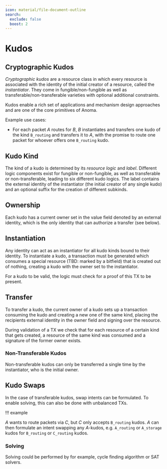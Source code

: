 ```yaml
---
icon: material/file-document-outline
search:
  exclude: false
  boost: 2
---
```


# Kudos

## Cryptographic Kudos

_Cryptographic kudos_ are a resource class in which every resource is associated
with the identity of the initial creator of a resource, called the _instantiator_. 
They come in fungible/non-fungible as well as transferable/non-transferable
varieties with optional additional constraints. 

Kudos enable a rich set of applications and mechanism design approaches and are
one of the core primitives of Anoma.

Example use cases: 

- For each packet $A$ routes for $B$, $B$ instantiates and transfers one kudo of the
  kind `B_routing` and transfers it to $A$, with the promise to route one packet
  for whoever offers one `B_routing` kudo.

## Kudo Kind

The kind of a kudo is determined by its *resource logic* and *label*. Different
logic components exist for fungible or non-fungible, as well as transferable or
non-transferable, leading to six different kudo logics. The label contains the
external identity of the instantiator (the initial creator of any single kudo)
and an optional suffix for the creation of different subkinds. 

## Ownership 

Each kudo has a current owner set in the value field denoted by an external
identity, which is the only identity that can authorize a transfer (see below).

## Instantiation

Any identity can act as an instantiator for all kudo kinds bound to their
identity. To instantiate a kudo, a transaction must be generated which consumes
a special resource (TBD: marked by a bitfield) that is created out of nothing,
creating a kudo with the owner set to the instantiator.

For a kudo to be valid, the logic must check for a proof of this TX to be present.

## Transfer

To transfer a kudo, the current owner of a kudo sets up a transaction consuming
the kudo and creating a new one of the same kind, placing the recipients
external identity in the owner field and signing over the resource.

During validation of a TX we check that for each resource of a certain kind that
gets created, a resource of the same kind was consumed and a signature of the
former owner exists.

### Non-Transferable Kudos

Non-transferable kudos can only be transferred a single time by the
instantiator, who is the initial owner. 

## Kudo Swaps

In the case of transferable kudos, swap intents can be formulated.
To enable solving, this can also be done with unbalanced TXs.

!!! example

  $A$ wants to route packets via $C$, but $C$ only accepts `B_routing` kudos.
  $A$ can then formulate an intent swapping any $A$-kudos, e.g. `A_routing` or
  `A_storage` kudos for `B_routing` or `C_routing` kudos.

### Solving

Solving could be performed by for example, cycle finding algorithm or SAT
solvers.